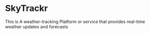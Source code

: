 # SkyTrackr
This is A weather-tracking Platform or service that provides real-time weather updates and forecasts
